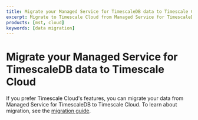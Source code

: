 ```yaml
---
title: Migrate your Managed Service for TimescaleDB data to Timescale Cloud
excerpt: Migrate to Timescale Cloud from Managed Service for TimescaleDB
products: [mst, cloud]
keywords: [data migration]
---
```


# Migrate your Managed Service for TimescaleDB data to Timescale Cloud

If you prefer Timescale Cloud's features, you can migrate your data from Managed
Service for TimescaleDB to Timescale Cloud. To learn about migration, see the
[migration guide][migration].

[migration]: /use-timescale/:currentVersion:/migrate-data/
